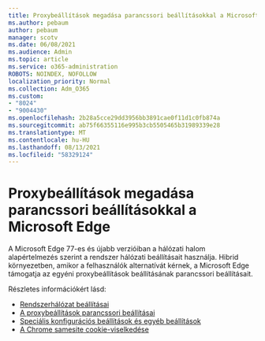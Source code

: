 ```yaml
---
title: Proxybeállítások megadása parancssori beállításokkal a Microsoft Edge
ms.author: pebaum
author: pebaum
manager: scotv
ms.date: 06/08/2021
ms.audience: Admin
ms.topic: article
ms.service: o365-administration
ROBOTS: NOINDEX, NOFOLLOW
localization_priority: Normal
ms.collection: Adm_O365
ms.custom:
- "8024"
- "9004430"
ms.openlocfilehash: 2b28a5cce29dd3956bb3891cae0f11d1c0fb874a
ms.sourcegitcommit: ab75f66355116e995b3cb5505465b31989339e28
ms.translationtype: MT
ms.contentlocale: hu-HU
ms.lasthandoff: 08/13/2021
ms.locfileid: "58329124"
---
```

# <a name="use-command-line-options-to-configure-proxy-settings-in-microsoft-edge"></a>Proxybeállítások megadása parancssori beállításokkal a Microsoft Edge

A Microsoft Edge 77-es és újabb verzióiban a hálózati halom alapértelmezés szerint a rendszer hálózati beállításait használja. Hibrid környezetben, amikor a felhasználók alternatívát kérnek, a Microsoft Edge támogatja az egyéni proxybeállítások beállításának parancssori beállításait. 

Részletes információkért lásd:

- [Rendszerhálózat beállításai](https://docs.microsoft.com/deployedge/edge-learnmore-cmdline-options-proxy-settings#system-network-settings)
- [A proxybeállítások parancssori beállításai](https://docs.microsoft.com/deployedge/edge-learnmore-cmdline-options-proxy-settings#system-network-settings)
- [Speciális konfigurációs beállítások és egyéb beállítások](https://go.microsoft.com/fwlink/?linkid=2134293)
- [A Chrome samesite cookie-viselkedése](https://docs.microsoft.com/office365/troubleshoot/miscellaneous/chrome-behavior-affects-applications)